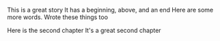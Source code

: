 This is a great story
It has a beginning, above, and an end
Here are some more words.
Wrote these things too

Here is the second chapter
It's a great second chapter